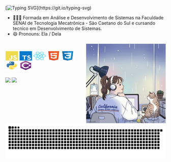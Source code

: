 [![Typing SVG](https://readme-typing-svg.demolab.com?font=Bebas+Neue&size=27&pause=1000&color=F769AD&background=F5B9FF00&random=false&width=435&lines=Ol%C3%A1%2C+sou+a+Kethelyn+!)](https://git.io/typing-svg)

* 👩🏻‍💻 Formada em Análise e Desenvolvimento de Sistemas na Faculdade SENAI de Tecnologia Mecatrônica - São Caetano do Sul e cursando tecnico em Desenvolvimento de Sistemas.
* 😄 Pronouns: Ela / Dela


###

<img align="right" height="250" src="./assets/8xdrb3.gif"/>

###

##

<div align="left" style="display: inline_block"><br>
  <img align="center" alt="kethy-Js" height="30" width="40" src="https://raw.githubusercontent.com/devicons/devicon/master/icons/javascript/javascript-plain.svg">
  <img align="center" alt="kethy-Ts" height="30" width="40" src="https://raw.githubusercontent.com/devicons/devicon/master/icons/typescript/typescript-plain.svg">
  <img align="center" alt="kethy-React" height="30" width="40" src="https://raw.githubusercontent.com/devicons/devicon/master/icons/react/react-original.svg">
  <img align="center" alt="kethy-HTML" height="30" width="40" src="https://raw.githubusercontent.com/devicons/devicon/master/icons/html5/html5-original.svg">
  <img align="center" alt="kethy-CSS" height="30" width="40" src="https://raw.githubusercontent.com/devicons/devicon/master/icons/css3/css3-original.svg">
  <img align="center" alt="kethy-Python" height="30" width="40" src="https://raw.githubusercontent.com/devicons/devicon/master/icons/python/python-original.svg">
  <img align="center" alt="kethy-Csharp" height="30" width="40" src="https://raw.githubusercontent.com/devicons/devicon/master/icons/csharp/csharp-original.svg">
</div>

###
<div> 
  <a href="https://instagram.com/kethy.ellen" target="_blank"><img src="https://img.shields.io/badge/-Instagram-%23E4405F?style=for-the-badge&logo=instagram&logoColor=white" target="_blank"></a>
  <a href="https://www.linkedin.com/in/kethelyn-ellen-534298146/" target="_blank"><img src="https://img.shields.io/badge/-LinkedIn-%230077B5?style=for-the-badge&logo=linkedin&logoColor=white" target="_blank"></a> 
</div>

##

<picture align="left">
  <source media="(prefers-color-scheme: dark)" srcset="https://raw.githubusercontent.com/kethyoliver/kethyoliver/output/github-contribution-grid-snake-dark.svg">
  <source media="(prefers-color-scheme: light)" srcset="https://raw.githubusercontent.com/kethyoliver/kethyoliver/output/github-contribution-grid-snake.svg">
  <img alt="github contribution grid snake animation" src="https://raw.githubusercontent.com/kethyoliver/kethyoliver/output/github-contribution-grid-snake.svg">
</picture>
<br><br>



